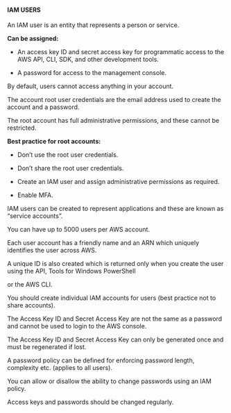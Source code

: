 #### IAM USERS


An IAM user is an entity that represents a person or service.


**Can be assigned:**


- An access key ID and secret access key for programmatic access to the AWS API, CLI, SDK, and other development tools.

- A password for access to the management console.


By default, users cannot access anything in your account.


The account root user credentials are the email address used to create the account and a password.


The root account has full administrative permissions, and these cannot be restricted.


**Best practice for root accounts:**


- Don’t use the root user credentials.

- Don’t share the root user credentials.

- Create an IAM user and assign administrative permissions as required.

- Enable MFA.


IAM users can be created to represent applications and these are known as “service accounts”.


You can have up to 5000 users per AWS account.


Each user account has a friendly name and an ARN which uniquely identifies the user across AWS.


A unique ID is also created which is returned only when you create the user using the API, Tools for Windows PowerShell

or the AWS CLI.


You should create individual IAM accounts for users (best practice not to share accounts).


The Access Key ID and Secret Access Key are not the same as a password and cannot be used to login to the AWS console.


The Access Key ID and Secret Access Key can only be generated once and must be regenerated if lost.


A password policy can be defined for enforcing password length, complexity etc. (applies to all users).


You can allow or disallow the ability to change passwords using an IAM policy.


Access keys and passwords should be changed regularly.


